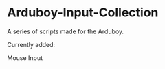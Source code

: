 # Arduboy-Input-Collection
A series of scripts made for the Arduboy.


Currently added:

Mouse Input
